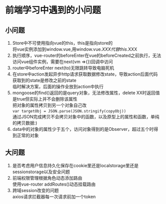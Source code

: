 # 前端学习中遇到的小问题
## 小问题
1. Store中不可使用指向vue的this，this是指向store的  
将vue实例添加到window.vue,用window.vue.$XXX代替this.$XXX  
2. 执行顺序，vue-router的beforeEnter在vue的beforeCreated之前执行，无法访问vue组件实例，需要在next(vm =>{})回调中访问
3. router中beforeEnter next(to)无限跳转导致电脑死机
4. 在store中action发起异步http请求获取数据修改state，导致action后面代码获取到的state是修改之前的state  
临时解决方案，后面的操作全放到action中执行
5. mongoose的find()返回的是query对象，无法修改属性，delete XX时返回值是true但实际上并不会删除该属性  
把对象的属性拷贝到另一个对象自己改  
`var targetObj = JSON.parse(JSON.stringify(copyObj))`  
通过JSON完成拷贝不会拷贝对象中的函数，以及原型上的属性和函数，单纯的拷贝数据:)
6. data中的对象的属性少于五个，访问对象得到的是Observer，超过五个时得到正常的对象
## 大问题
1. 是否考虑用户信息持久化保存在cookie里还是localstorage里还是sessionstorage以及安全问题
2. 前端权限管理根据角色动态添加路由  
  使用vue-router addRoutes()动态挂载路由  
3. 跨域session改变的问题  
  axios请求拦截器每一次请求前加一个token  
